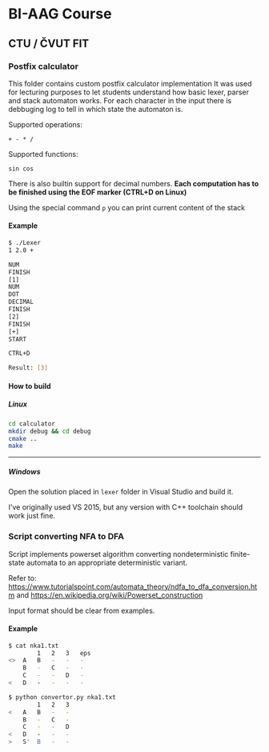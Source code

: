 # BI-AAG Course
## CTU / ČVUT FIT

### Postfix calculator
This folder contains custom postfix calculator implementation
It was used for lecturing purposes to let students understand how basic lexer, parser and stack automaton works.
For each character in the input there is debbuging log to tell in which state the automaton is.

Supported operations:
```
+ - * /
```
Supported functions:
```
sin cos
```
There is also builtin support for decimal numbers.
**Each computation has to be finished using the EOF marker (CTRL+D on Linux)**

Using the special command `p` you can print current content of the stack

#### Example
```bash
$ ./Lexer
1 2.0 +

NUM
FINISH
[1]
NUM
DOT
DECIMAL
FINISH
[2]
FINISH
[+]
START

CTRL+D

Result: [3]
```

#### How to build
##### Linux
```bash
cd calculator
mkdir debug && cd debug
cmake ..
make
```

---
##### Windows
Open the solution placed in `lexer` folder in Visual Studio and build it.

I've originally used VS 2015, but any version with C++ toolchain should work just fine.

### Script converting NFA to DFA
Script implements powerset algorithm converting nondeterministic finite-state automata to an appropriate deterministic variant.

Refer to:
https://www.tutorialspoint.com/automata_theory/ndfa_to_dfa_conversion.htm
and
https://en.wikipedia.org/wiki/Powerset_construction

Input format should be clear from examples.

#### Example
```bash
$ cat nka1.txt 
		1	2	3	eps
<>	A	B	-	-	-
	B	-	C	-	-
	C	-	-	D	-
<	D	-	-	-	-

$ python convertor.py nka1.txt
		1	2	3
<	A	B	-	-
	B	-	C	-
	C	-	-	D
<	D	-	-	-
>	S'	B	-	-
```
